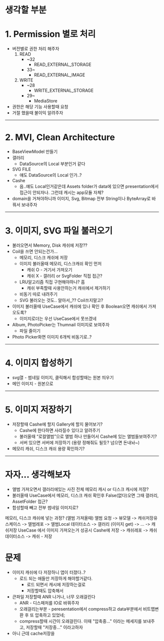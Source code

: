 # 생각할 부분

# 1. Permission 별로 처리

- 버전별로 권한 처리 해주자
    1. READ
        - ~32
            - READ_EXTERNAL_STORAGE
        - 33~
            - READ_EXTERNAL_IMAGE
    2. WRITE
        - ~28
            - WRITE_EXTERNAL_STORAGE
        - 29~
            - MediaStore
- 권한은 해당 기능 사용할때 요청
- 거절 했을때 불이익 알려주자

---

# 2. MVI, Clean Architecture

- BaseViewModel 만들기
- 갤러리
    - DataSource의 Local 부분인거 같다
- SVG FILE
    - 얘도 DataSource의 Local 인가..?
- Cashe
    - 음..얘도 Local인거같은데 Assets folder가 data에 있으면 presentation에서 접근이 안되자나. 그런데 캐시는 app모듈 자체?
- domain을 거쳐야하니까  이미지, Svg, Bitmap 전부 String이나 ByteArray로 바꿔서 보내주자

---

# 3. 이미지, SVG 파일 불러오기

- 불러오면서 Memory, Disk 캐쉬에 저장??
- Coil을 쓰면 안되는건가…
    - 메모리, 디스크 캐쉬에 저장
    - 이미지 불러올때 메모리, 디스크캐쉬 확인 먼저
        - 캐쉬 O - 거기서 가져오기
        - 캐쉬 X - 갤러리 or SvgFolder 직접 접근?
    - LRU알고리즘 직접 구현해야하나? 흠
        - 캐쉬 부족할때 사용안하는거 캐쉬에서 제거하기
    - 비동기 따로 내려주기
    - SVG 불러오는 것도.. 알아서,,?? Coil쓰지말고?
- 이미지 불러올때 UseCase에서 캐쉬에 있나 확인 후 Boolean오면 캐쉬에서 가져오도록?
  - 이미지로더는 우선 UseCase에서 못쓰겠네
- Album, PhotoPicker는 Thumnail 이미지로 보여주자
    - 파일 줄이기
- Photo Picker화면 이미지 6개씩 비동기로..?

---

# 4. 이미지 합성하기

- svg열 - 썸네일 이미지, 클릭해서 합성할때는 원본 띄우기
- 메인 이미지 - 원본으로


---

# 5. 이미지 저장하기

- 저장할때 Cashe에 할지 Gallery에 할지 물어보기?
    - Cashe에 한다하면 사라질수 있다고 알려주기
    - 불러올때 “로컬앨범”으로 앨범 하나 만들어서 Cashe에 있는 앨범들보여주기?
    - 서버 있으면 서버에 저장하기 (용량 정해줘도 될듯? 넘으면 돈내놔~)
- 메모리 캐쉬, 디스크 캐쉬 용량 확인하기?

---
# 자자... 생각해보자
- 앨범 가져오면서 갤러리에있는 사진 전체 메모리 캐시 or 디스크 캐시에 저장?
- 불러올때 UseCase에서 메모리, 디스크 캐쉬 확인후 False(없다)오면 그때 갤러리, AssetFolder 접근?
- 합성할때 빼고 전부 썸네일 이미지로?

메모리, 디스크 캐쉬에 넣는 과정? (앨범 가져올때)
앨범 요청 -> 뷰모델 -> 캐쉬저장유스케이스 -> 앨범레포 -> 앨범Local 데이터소스 -> 갤러리 (이미지 get) -> ... -> 캐쉬저장 UseCase 에서 이미지 가져오는거 성공시 Cashe에 저장 -> 캐쉬레포 -> 캐쉬데이터소스 -> 캐쉬 - 저장 


# 문제
- 이미지 캐쉬에 다 저장하니 앱이 터졌다..?
  - 로드 되는 애들만 저장하게 해야할거같다.
    - 로드 되면서 캐시에 저장하는걸로
    - 저장할때도 압축해서 
- 큰파일 저장할때 ANR 나거나, 너무 오래걸린다
  - ANR - 디스패처를 IO로 바꿔주자
  - 오래걸리는부분 - peresentation에서 compress하고 data부분에서 비트맵변환 후 또 압축하고 있었네;
  - compress할때 시간이 오래걸린다. 이때 "압축중..." 이라는 메세지를 보내주고, 저장할때 "저장중..." 이라고하자
- 아니 근데 cache저장을 
